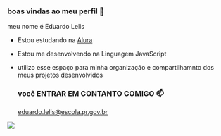 ### boas vindas ao meu perfil 💙
meu nome é Eduardo Lelis 


- Estou estudando na [Alura](https://www.alura.com.br) 
- Estou me desenvolvendo na Linguagem JavaScript
- utilizo esse espaço para minha organização e compartilhamnto dos meus projetos desenvolvidos

  ### você ENTRAR EM CONTANTO COMIGO 📫

  eduardo.lelis@escola.pr.gov.br
  
![](https://media.tenor.com/mCiM7CmGGI4AAAAC/naruto.gif)


  
